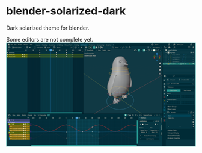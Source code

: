 # blender-solarized-dark
Dark solarized theme for blender. 

Some editors are not complete yet.
![screenshot](https://github.com/SergiyHelp/blender-solarized-dark/blob/master/blender-solarized-screenshot.png?raw=true)

